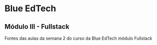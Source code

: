 # Blue EdTech
## Módulo III - Fullstack

Fontes das aulas da semana 2 do curso da Blue EdTech módulo Fullstack
